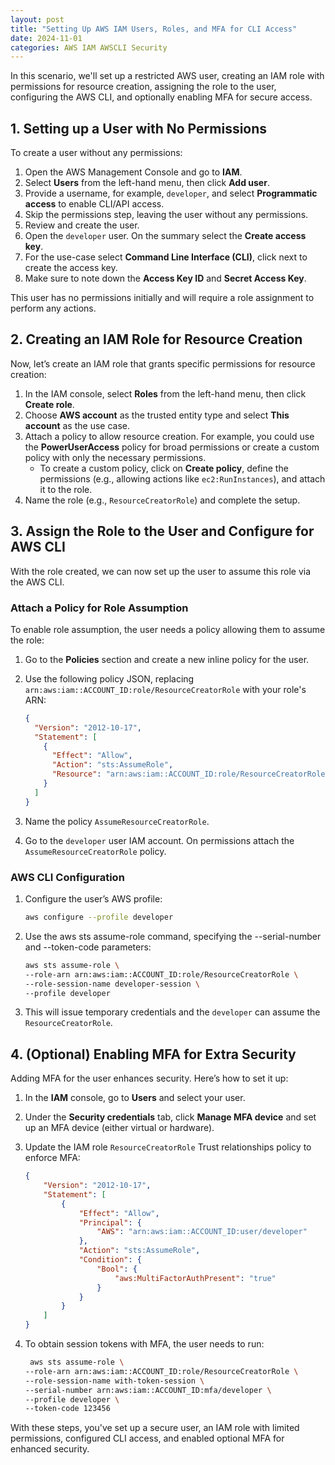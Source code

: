 ```yaml
---
layout: post
title: "Setting Up AWS IAM Users, Roles, and MFA for CLI Access"
date: 2024-11-01
categories: AWS IAM AWSCLI Security
---
```


In this scenario, we'll set up a restricted AWS user, creating an IAM role with permissions for resource creation, assigning the role to the user, configuring the AWS CLI, and optionally enabling MFA for secure access.

## 1. Setting up a User with No Permissions

To create a user without any permissions:

1. Open the AWS Management Console and go to **IAM**.
2. Select **Users** from the left-hand menu, then click **Add user**.
3. Provide a username, for example, `developer`, and select **Programmatic access** to enable CLI/API access.
4. Skip the permissions step, leaving the user without any permissions.
5. Review and create the user.
6. Open the `developer` user. On the summary select the **Create access key**.
7. For the use-case select **Command Line Interface (CLI)**, click next to create the access key.
8. Make sure to note down the **Access Key ID** and **Secret Access Key**.

This user has no permissions initially and will require a role assignment to perform any actions.

## 2. Creating an IAM Role for Resource Creation

Now, let’s create an IAM role that grants specific permissions for resource creation:

1. In the IAM console, select **Roles** from the left-hand menu, then click **Create role**.
2. Choose **AWS account** as the trusted entity type and select **This account** as the use case.
3. Attach a policy to allow resource creation. For example, you could use the **PowerUserAccess** policy for broad permissions or create a custom policy with only the necessary permissions.
    - To create a custom policy, click on **Create policy**, define the permissions (e.g., allowing actions like `ec2:RunInstances`), and attach it to the role.
4. Name the role (e.g., `ResourceCreatorRole`) and complete the setup.

## 3. Assign the Role to the User and Configure for AWS CLI

With the role created, we can now set up the user to assume this role via the AWS CLI.

### Attach a Policy for Role Assumption

To enable role assumption, the user needs a policy allowing them to assume the role:

1. Go to the **Policies** section and create a new inline policy for the user.
2. Use the following policy JSON, replacing `arn:aws:iam::ACCOUNT_ID:role/ResourceCreatorRole` with your role's ARN:

    ```json
    {
      "Version": "2012-10-17",
      "Statement": [
        {
          "Effect": "Allow",
          "Action": "sts:AssumeRole",
          "Resource": "arn:aws:iam::ACCOUNT_ID:role/ResourceCreatorRole"
        }
      ]
    }
    ```
3. Name the policy `AssumeResourceCreatorRole`.
4. Go to the `developer` user IAM account. On permissions attach the `AssumeResourceCreatorRole` policy.

### AWS CLI Configuration

1. Configure the user’s AWS profile:
    ```bash
    aws configure --profile developer
    ```
2. Use the aws sts assume-role command, specifying the --serial-number and --token-code parameters:
    ```bash
    aws sts assume-role \
    --role-arn arn:aws:iam::ACCOUNT_ID:role/ResourceCreatorRole \
    --role-session-name developer-session \
    --profile developer
    ```
3. This will issue temporary credentials and the `developer` can assume the `ResourceCreatorRole`.

## 4. (Optional) Enabling MFA for Extra Security

Adding MFA for the user enhances security. Here’s how to set it up:

1. In the **IAM** console, go to **Users** and select your user.
2. Under the **Security credentials** tab, click **Manage MFA device** and set up an MFA device (either virtual or hardware).
3. Update the IAM role `ResourceCreatorRole` Trust relationships policy to enforce MFA:
    
    ```json
    {
        "Version": "2012-10-17",
        "Statement": [
            {
                "Effect": "Allow",
                "Principal": {
                    "AWS": "arn:aws:iam::ACCOUNT_ID:user/developer"
                },
                "Action": "sts:AssumeRole",
                "Condition": {
                    "Bool": {
                        "aws:MultiFactorAuthPresent": "true"
                    }
                }
            }
        ]
    }
    ```

4. To obtain session tokens with MFA, the user needs to run:
    ```bash
     aws sts assume-role \
    --role-arn arn:aws:iam::ACCOUNT_ID:role/ResourceCreatorRole \
    --role-session-name with-token-session \
    --serial-number arn:aws:iam::ACCOUNT_ID:mfa/developer \
    --profile developer \
    --token-code 123456
    ```

With these steps, you've set up a secure user, an IAM role with limited permissions, configured CLI access, and enabled optional MFA for enhanced security.
